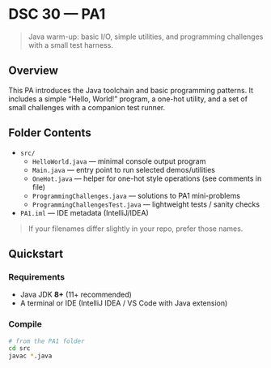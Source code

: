 # DSC 30 — PA1

> Java warm-up: basic I/O, simple utilities, and programming challenges with a small test harness.

## Overview
This PA introduces the Java toolchain and basic programming patterns. It includes a simple “Hello, World!” program, a one-hot utility, and a set of small challenges with a companion test runner.

## Folder Contents
- `src/`
  - `HelloWorld.java` — minimal console output program
  - `Main.java` — entry point to run selected demos/utilities
  - `OneHot.java` — helper for one-hot style operations (see comments in file)
  - `ProgrammingChallenges.java` — solutions to PA1 mini-problems
  - `ProgrammingChallengesTest.java` — lightweight tests / sanity checks
- `PA1.iml` — IDE metadata (IntelliJ/IDEA)

> If your filenames differ slightly in your repo, prefer those names.

## Quickstart

### Requirements
- Java JDK **8+** (11+ recommended)
- A terminal or IDE (IntelliJ IDEA / VS Code with Java extension)

### Compile
```bash
# from the PA1 folder
cd src
javac *.java

